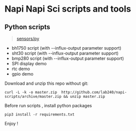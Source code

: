 # Napi Napi Sci scripts and tools

## Python scripts

>[sensors/py](sensors/py/)

- bh1750 script (with --influx-output parameter support)
- sht30 script (with --influx-output parameter support)
- bmp280 script (with --influx-output parameter support)
- SPI display demo
- rtc demo
- gpio demo

Download and unzip this repo without git:

```
curl -L -k -o master.zip  http://github.com/lab240/napi-scripts/archive/master.zip && unzip master.zip

```

Before run scripts , install python packages 

```
pip3 install -r requirements.txt

```

Enjoy !